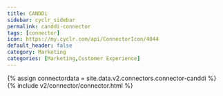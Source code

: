 ```yaml
---
title: CANDDi
sidebar: cyclr_sidebar
permalink: canddi-connector
tags: [connector]
icon: https://my.cyclr.com/api/ConnectorIcon/4044
default_header: false
category: Marketing
categories: [Marketing,Customer Experience]
---
```

{% assign connectordata = site.data.v2.connectors.connector-canddi %}
{% include v2/connector/connector.html %}	